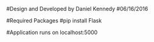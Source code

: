#Design and Developed by Daniel Kennedy
#06/16/2016

#Required Packages
#pip install Flask

#Application runs on localhost:5000
